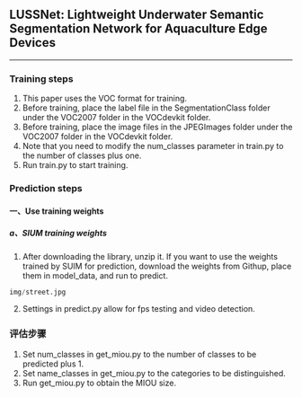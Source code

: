 ##  LUSSNet: Lightweight Underwater Semantic Segmentation Network for Aquaculture Edge Devices
---

### Training steps
  

1. This paper uses the VOC format for training.  
2. Before training, place the label file in the SegmentationClass folder under the VOC2007 folder in the VOCdevkit folder.    
3. Before training, place the image files in the JPEGImages folder under the VOC2007 folder in the VOCdevkit folder.     
4. Note that you need to modify the num_classes parameter in train.py to the number of classes plus one.    
5. Run train.py to start training.




### Prediction steps
#### 一、Use training weights
##### a、SIUM training weights
1. After downloading the library, unzip it. If you want to use the weights trained by SUIM for prediction, download the weights from Githup, place them in model_data, and run to predict.
```python
img/street.jpg
```    
2. Settings in predict.py allow for fps testing and video detection.   

### 评估步骤
1. Set num_classes in get_miou.py to the number of classes to be predicted plus 1.  
2. Set name_classes in get_miou.py to the categories to be distinguished.  
3. Run get_miou.py to obtain the MIOU size.

